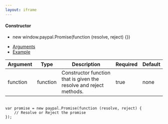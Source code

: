 ```yaml
---
layout: iframe
---
```


<div class="card">
    <div class="card-content">
        <h4>Constructor</h4>
        <ul class="collection">
            <li class="collection-item">new window.paypal.Promise(function (resolve, reject) {})</li>
        </ul>
    </div>
    <div class="card-tabs">
        <ul class="tabs tabs-fixed-width">
            <li class="tab"><a class="active blue-text text-darken-1" href="#arguments">Arguments</a></li>
            <li class="tab"><a class="blue-text text-darken-1" href="#example">Example</a></li>
        </ul>
    </div>
    <div class="card-content grey lighten-4">
        <div id="arguments">
            <table>
                <thead>
                    <tr>
                        <th>Argument</th>
                        <th>Type</th>
                        <th>Description</th>
                        <th>Required</th>
                        <th>Default</th>
                    </tr>
                </thead>
                <tbody>
                    <tr>
                        <td>function</td>
                        <td>function</td>
                        <td>Constructor function that is given the resolve and reject methods.</td>
                        <td>true</td>
                        <td>none</td>
                    </tr>
                </tbody>
            </table>
        </div>
        <div id="example">
            <pre class="language-markup">
                <code class="language-markup">
var promise = new paypal.Promise(function (resolve, reject) {
    // Resolve or Reject the promise
});
                </code>
            </pre>
        </div>
    </div>
</div>
